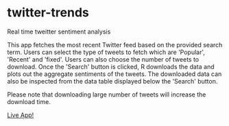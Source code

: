 # twitter-trends
Real time tweitter sentiment analysis

This app fetches the most recent Twitter feed based on the provided search term. Users can select the type of tweets to fetch which are 'Popular', 'Recent' and 'fixed'. Users can also choose the number of tweets to download. Once the 'Search' button is clicked, R downloads the data and plots out the aggregate sentiments of the tweets. The downloaded data can also be inspected from the data table displayed below the 'Search' button.

Please note that downloading large number of tweets will increase the download time.

[Live App!](https://anirbanshaw24.shinyapps.io/twitter-trends/)
